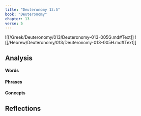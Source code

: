 ```yaml
---
title: "Deuteronomy 13:5"
book: "Deuteronomy"
chapter: 13
verse: 5
---
```

![[/Greek/Deuteronomy/013/Deuteronomy-013-005G.md#Text]]
![[/Hebrew/Deuteronomy/013/Deuteronomy-013-005H.md#Text]]

## Analysis

#### Words

#### Phrases

#### Concepts

## Reflections
